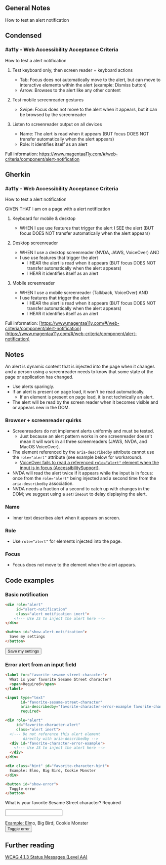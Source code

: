 ## General Notes

How to test an alert notification

## Condensed

### #a11y - Web Accessibility Acceptance Criteria

How to test a alert notification

1. Test keyboard only, then screen reader + keyboard actions

   - Tab: Focus does not automatically move to the alert, but can move to interactive elements within the alert (example: Dismiss button)
   - Arrow: Browses to the alert like any other content

2. Test mobile screenreader gestures

   - Swipe: Focus does not move to the alert when it appears, but it can be browsed by the screenreader

3. Listen to screenreader output on all devices

   - Name: The alert is read when it appears (BUT focus DOES NOT transfer automatically when the alert appears)
   - Role: It identifies itself as an alert

Full information: https://www.magentaa11y.com/#/web-criteria/component/alert-notification

## Gherkin

### #a11y - Web Accessibility Acceptance Criteria

How to test a alert notification

GIVEN THAT I am on a page with a alert notification

1. Keyboard for mobile & desktop

   - WHEN I use use features that trigger the alert I SEE the alert (BUT focus DOES NOT transfer automatically when the alert appears)

2. Desktop screenreader

   - WHEN I use a desktop screenreader (NVDA, JAWS, VoiceOver) AND 
   - I use use features that trigger the alert
      - I HEAR the alert is read when it appears (BUT focus DOES NOT transfer automatically when the alert appears)
      - I HEAR it identifies itself as an alert

3. Mobile screenreader

   - WHEN I use a mobile screenreader (Talkback, VoiceOver) AND
   - I use features that trigger the alert
      - I HEAR the alert is read when it appears (BUT focus DOES NOT transfer automatically when the alert appears)
      - I HEAR it identifies itself as an alert

Full information: [https://www.magentaa11y.com/#/web-criteria/component/alert-notification](https://www.magentaa11y.com/#/web-criteria/component/alert-notification)

## Notes

An alert is dynamic content that is injected into the page when it changes and a person using a screenreader needs to know that some state of the page or application has changed.

   - Use alerts sparingly. 
   - If an alert is present on page load, it won't be read automatically.
      - If an element is present on page load, it is not technically an alert.
   - The alert will be read by the screen reader when it becomes visible and or appears new in the DOM.

### Browser + screenreader quirks

   - Screenreaders do not implement alerts uniformly and must be tested.
      - Just because an alert pattern works in one screenreader doesn't mean it will work in all three screenreaders (JAWS, NVDA, and MacOS VoiceOver).
   - The element referenced by the `aria-describedby` attribute cannot use the `role="alert"` attribute (see example below for workaround). 
      - [VoiceOver fails to read a referenced `role="alert"` element when the input is in focus (AccessibilitySupport)](https://a11ysupport.io/tests/tech__aria__aria-describedby-with-role-alert).
   - NVDA will read the alert twice if it appears while the input is in focus: once from the `role="alert"` being injected and a second time from the `aria-describedby` association.
   - NVDA needs a fraction of a second to catch up with changes in the DOM; we suggest using a `setTimeout` to delay displaying the alert.

### Name
   - Inner text describes alert when it appears on screen.

### Role
   - Use `role="alert"` for elements injected into the page.

### Focus
   - Focus does not move to the element when the alert appears.

## Code examples

### Basic notification

<!-- TODO: Needs JS to update error message stylings -->

```html
<div role="alert" 
     id="alert-notification" 
     class="alert notification inert">
    <!--- Use JS to inject the alert here -->
</div>

<button id="show-alert-notification">
  Save my settings
</button>
```

<example>
<div id="alertSuccessExample"
     role="alert" 
     id="alert-notification" 
     class="alert notification inert">
    <!--- Use JS to inject the alert here -->
</div>

<button data-fn="alertSuccess" id="show-alert-notification">
  Save my settings
</button>
</example>

### Error alert from an input field

<!-- TODO: Needs to update warning stylings -->

```html
<label for="favorite-sesame-street-character">
  What is your favorite Sesame Street character?
  <span>Required</span>
</label>

<input type="text"
       id="favorite-sesame-street-character"
       aria-describedby="favorite-character-error-example favorite-character-hint"
       required>

<div role="alert" 
     id="favorite-character-alert" 
     class="alert inert">
  <!--- Do not reference this alert element
        directly with aria-describedby -->
  <div id="favorite-character-error-example">
    <!--- Use JS to inject the alert here -->
  </div>     
</div>

<div class="hint" id="favorite-character-hint">
  Example: Elmo, Big Bird, Cookie Monster
</div>

<button id="show-error">
  Toggle error
</button>
```

<example>
<label for="favorite-sesame-street-character">
  What is your favorite Sesame Street character?
  <span>Required</span>
</label>

<input type="text"
       id="favorite-sesame-street-character"
       aria-describedby="favorite-character-error favorite-character-hint"
       required>

<div role="alert" 
     id="favorite-character-alert" 
     class="alert inert">
  <!--- Do not reference this alert element
        directly with aria-describedby -->
  <div id="favorite-character-error">
    <!--- Use JS to inject the alert here -->
  </div>     
</div>

<div class="hint" id="favorite-character-hint">
  Example: Elmo, Big Bird, Cookie Monster
</div>

<button data-fn="alertWarning" id="show-error">
  Toggle error
</button>
</example>

## Further reading
[WCAG 4.1.3 Status Messages (Level AA)](https://www.w3.org/WAI/WCAG22/Understanding/status-messages.html)
